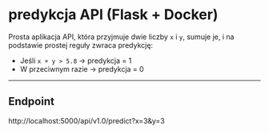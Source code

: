 # predykcja API (Flask + Docker)

Prosta aplikacja API, która przyjmuje dwie liczby `x` i `y`, sumuje je, i na podstawie prostej reguły zwraca predykcję:

- Jeśli `x + y > 5.8` → predykcja = 1
- W przeciwnym razie → predykcja = 0

---

## Endpoint

http://localhost:5000/api/v1.0/predict?x=3&y=3
